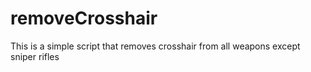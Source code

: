 # removeCrosshair
This is a simple script that removes crosshair from all weapons except sniper rifles